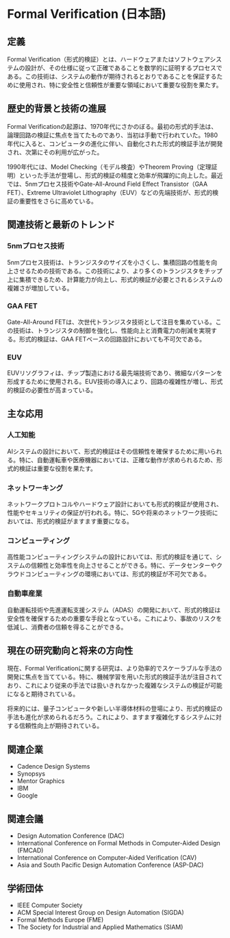 # Formal Verification (日本語)

## 定義

Formal Verification（形式的検証）とは、ハードウェアまたはソフトウェアシステムの設計が、その仕様に従って正確であることを数学的に証明するプロセスである。この技術は、システムの動作が期待されるとおりであることを保証するために使用され、特に安全性と信頼性が重要な領域において重要な役割を果たす。

## 歴史的背景と技術の進展

Formal Verificationの起源は、1970年代にさかのぼる。最初の形式的手法は、論理回路の検証に焦点を当てたものであり、当初は手動で行われていた。1980年代に入ると、コンピュータの進化に伴い、自動化された形式的検証手法が開発され、次第にその利用が広がった。

1990年代には、Model Checking（モデル検査）やTheorem Proving（定理証明）といった手法が登場し、形式的検証の精度と効率が飛躍的に向上した。最近では、5nmプロセス技術やGate-All-Around Field Effect Transistor（GAA FET）、Extreme Ultraviolet Lithography（EUV）などの先端技術が、形式的検証の重要性をさらに高めている。

## 関連技術と最新のトレンド

### 5nmプロセス技術

5nmプロセス技術は、トランジスタのサイズを小さくし、集積回路の性能を向上させるための技術である。この技術により、より多くのトランジスタをチップ上に集積できるため、計算能力が向上し、形式的検証が必要とされるシステムの複雑さが増加している。

### GAA FET

Gate-All-Around FETは、次世代トランジスタ技術として注目を集めている。この技術は、トランジスタの制御を強化し、性能向上と消費電力の削減を実現する。形式的検証は、GAA FETベースの回路設計においても不可欠である。

### EUV

EUVリソグラフィは、チップ製造における最先端技術であり、微細なパターンを形成するために使用される。EUV技術の導入により、回路の複雑性が増し、形式的検証の必要性が高まっている。

## 主な応用

### 人工知能

AIシステムの設計において、形式的検証はその信頼性を確保するために用いられる。特に、自動運転車や医療機器においては、正確な動作が求められるため、形式的検証は重要な役割を果たす。

### ネットワーキング

ネットワークプロトコルやハードウェア設計においても形式的検証が使用され、性能やセキュリティの保証が行われる。特に、5Gや将来のネットワーク技術においては、形式的検証がますます重要になる。

### コンピューティング

高性能コンピューティングシステムの設計においては、形式的検証を通じて、システムの信頼性と効率性を向上させることができる。特に、データセンターやクラウドコンピューティングの環境においては、形式的検証が不可欠である。

### 自動車産業

自動運転技術や先進運転支援システム（ADAS）の開発において、形式的検証は安全性を確保するための重要な手段となっている。これにより、事故のリスクを低減し、消費者の信頼を得ることができる。

## 現在の研究動向と将来の方向性

現在、Formal Verificationに関する研究は、より効率的でスケーラブルな手法の開発に焦点を当てている。特に、機械学習を用いた形式的検証手法が注目されており、これにより従来の手法では扱いきれなかった複雑なシステムの検証が可能になると期待されている。

将来的には、量子コンピュータや新しい半導体材料の登場により、形式的検証の手法も進化が求められるだろう。これにより、ますます複雑化するシステムに対する信頼性向上が期待されている。

## 関連企業

- Cadence Design Systems
- Synopsys
- Mentor Graphics
- IBM
- Google

## 関連会議

- Design Automation Conference (DAC)
- International Conference on Formal Methods in Computer-Aided Design (FMCAD)
- International Conference on Computer-Aided Verification (CAV)
- Asia and South Pacific Design Automation Conference (ASP-DAC)

## 学術団体

- IEEE Computer Society
- ACM Special Interest Group on Design Automation (SIGDA)
- Formal Methods Europe (FME)
- The Society for Industrial and Applied Mathematics (SIAM)